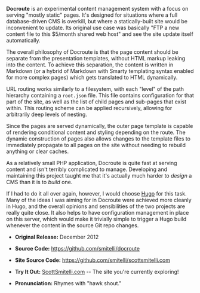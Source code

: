 **Docroute** is an experimental content management system with a focus on serving "mostly static" pages. It's designed for situations where a full database-driven CMS is overkill, but where a statically-built site would be inconvenient to update. Its original use case was basically "FTP a new content file to this $5/month shared web host" and see the site update itself automatically.

The overall philosophy of Docroute is that the page content should be separate from the presentation templates, without HTML markup leaking into the content. To achieve this separation, the content is written in Markdown (or a hybrid of Markdown with Smarty templating syntax enabled for more complex pages) which gets translated to HTML dynamically.

URL routing works similarly to a filesystem, with each "level" of the path hierarchy containing a `root.json` file. This file contains configuration for that part of the site, as well as the list of child pages and sub-pages that exist within. This routing scheme can be applied recursively, allowing for arbitrarily deep levels of nesting.

Since the pages are served dynamically, the outer page template is capable of rendering conditional content and styling depending on the route. The dynamic construction of pages also allows changes to the template files to immediately propagate to all pages on the site without needing to rebuild anything or clear caches.

As a relatively small PHP application, Docroute is quite fast at serving content and isn't terribly complicated to manage. Developing and maintaining this project taught me that it's actually much harder to _design_ a CMS than it is to _build_ one.

If I had to do it all over again, however, I would choose [Hugo](https://gohugo.io/) for this task. Many of the ideas I was aiming for in Docroute were achieved more cleanly in Hugo, and the overall opinions and sensibilities of the two projects are really quite close. It also helps to have configuration management in place on this server, which would make it trivially simple to trigger a Hugo build whenever the content in the source Git repo changes.

* **Original Release:** December 2012

* **Source Code:** <https://github.com/smitelli/docroute>

* **Site Source Code:** <https://github.com/smitelli/scottsmitelli.com>

* **Try It Out:** [ScottSmitelli.com](https://www.scottsmitelli.com/) -- The site you're currently exploring!

* **Pronunciation:** Rhymes with "hawk shout."
